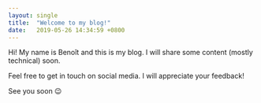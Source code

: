 ```yaml
---
layout: single
title:  "Welcome to my blog!"
date:   2019-05-26 14:34:59 +0800
---
```


Hi! My name is Benoît and this is my blog. I will share some content (mostly technical) soon.

Feel free to get in touch on social media. I will appreciate your feedback!

See you soon :wink:
